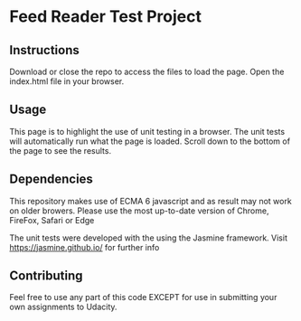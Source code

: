 # Feed Reader Test Project

## Instructions

Download or close the repo to access the files to load the page.  Open the index.html file in your browser.


## Usage

This page is to highlight the use of unit testing in a browser.  The unit tests will automatically run what the page is loaded.  Scroll down to the bottom of the page to see the results.


## Dependencies

This repository makes use of ECMA 6 javascript and as result may not work on older browers.  Please use the most up-to-date version of Chrome, FireFox, Safari or Edge

The unit tests were developed with the using the Jasmine framework.  Visit https://jasmine.github.io/ for further info


## Contributing

Feel free to use any part of this code EXCEPT for use in submitting your own assignments to Udacity.